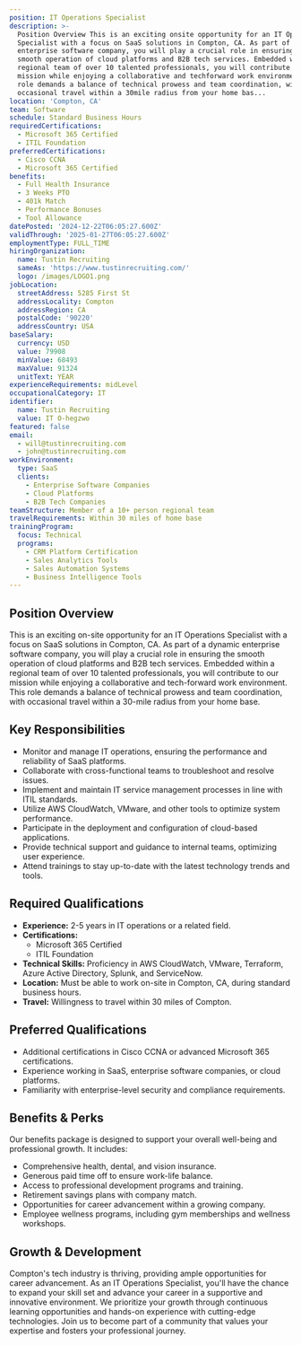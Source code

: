 ```yaml
---
position: IT Operations Specialist
description: >-
  Position Overview This is an exciting onsite opportunity for an IT Operations
  Specialist with a focus on SaaS solutions in Compton, CA. As part of a dynamic
  enterprise software company, you will play a crucial role in ensuring the
  smooth operation of cloud platforms and B2B tech services. Embedded within a
  regional team of over 10 talented professionals, you will contribute to our
  mission while enjoying a collaborative and techforward work environment. This
  role demands a balance of technical prowess and team coordination, with
  occasional travel within a 30mile radius from your home bas...
location: 'Compton, CA'
team: Software
schedule: Standard Business Hours
requiredCertifications:
  - Microsoft 365 Certified
  - ITIL Foundation
preferredCertifications:
  - Cisco CCNA
  - Microsoft 365 Certified
benefits:
  - Full Health Insurance
  - 3 Weeks PTO
  - 401k Match
  - Performance Bonuses
  - Tool Allowance
datePosted: '2024-12-22T06:05:27.600Z'
validThrough: '2025-01-27T06:05:27.600Z'
employmentType: FULL_TIME
hiringOrganization:
  name: Tustin Recruiting
  sameAs: 'https://www.tustinrecruiting.com/'
  logo: /images/LOGO1.png
jobLocation:
  streetAddress: 5285 First St
  addressLocality: Compton
  addressRegion: CA
  postalCode: '90220'
  addressCountry: USA
baseSalary:
  currency: USD
  value: 79908
  minValue: 68493
  maxValue: 91324
  unitText: YEAR
experienceRequirements: midLevel
occupationalCategory: IT
identifier:
  name: Tustin Recruiting
  value: IT O-hegzwo
featured: false
email:
  - will@tustinrecruiting.com
  - john@tustinrecruiting.com
workEnvironment:
  type: SaaS
  clients:
    - Enterprise Software Companies
    - Cloud Platforms
    - B2B Tech Companies
teamStructure: Member of a 10+ person regional team
travelRequirements: Within 30 miles of home base
trainingProgram:
  focus: Technical
  programs:
    - CRM Platform Certification
    - Sales Analytics Tools
    - Sales Automation Systems
    - Business Intelligence Tools
---
```




## Position Overview

This is an exciting on-site opportunity for an IT Operations Specialist with a focus on SaaS solutions in Compton, CA. As part of a dynamic enterprise software company, you will play a crucial role in ensuring the smooth operation of cloud platforms and B2B tech services. Embedded within a regional team of over 10 talented professionals, you will contribute to our mission while enjoying a collaborative and tech-forward work environment. This role demands a balance of technical prowess and team coordination, with occasional travel within a 30-mile radius from your home base.

## Key Responsibilities

- Monitor and manage IT operations, ensuring the performance and reliability of SaaS platforms.
- Collaborate with cross-functional teams to troubleshoot and resolve issues.
- Implement and maintain IT service management processes in line with ITIL standards.
- Utilize AWS CloudWatch, VMware, and other tools to optimize system performance.
- Participate in the deployment and configuration of cloud-based applications.
- Provide technical support and guidance to internal teams, optimizing user experience.
- Attend trainings to stay up-to-date with the latest technology trends and tools.

## Required Qualifications

- **Experience:** 2-5 years in IT operations or a related field.
- **Certifications:** 
  - Microsoft 365 Certified
  - ITIL Foundation
- **Technical Skills:** Proficiency in AWS CloudWatch, VMware, Terraform, Azure Active Directory, Splunk, and ServiceNow.
- **Location:** Must be able to work on-site in Compton, CA, during standard business hours.
- **Travel:** Willingness to travel within 30 miles of Compton.

## Preferred Qualifications

- Additional certifications in Cisco CCNA or advanced Microsoft 365 certifications.
- Experience working in SaaS, enterprise software companies, or cloud platforms.
- Familiarity with enterprise-level security and compliance requirements.

## Benefits & Perks

Our benefits package is designed to support your overall well-being and professional growth. It includes:

- Comprehensive health, dental, and vision insurance.
- Generous paid time off to ensure work-life balance.
- Access to professional development programs and training.
- Retirement savings plans with company match.
- Opportunities for career advancement within a growing company.
- Employee wellness programs, including gym memberships and wellness workshops.

## Growth & Development

Compton's tech industry is thriving, providing ample opportunities for career advancement. As an IT Operations Specialist, you'll have the chance to expand your skill set and advance your career in a supportive and innovative environment. We prioritize your growth through continuous learning opportunities and hands-on experience with cutting-edge technologies. Join us to become part of a community that values your expertise and fosters your professional journey.
